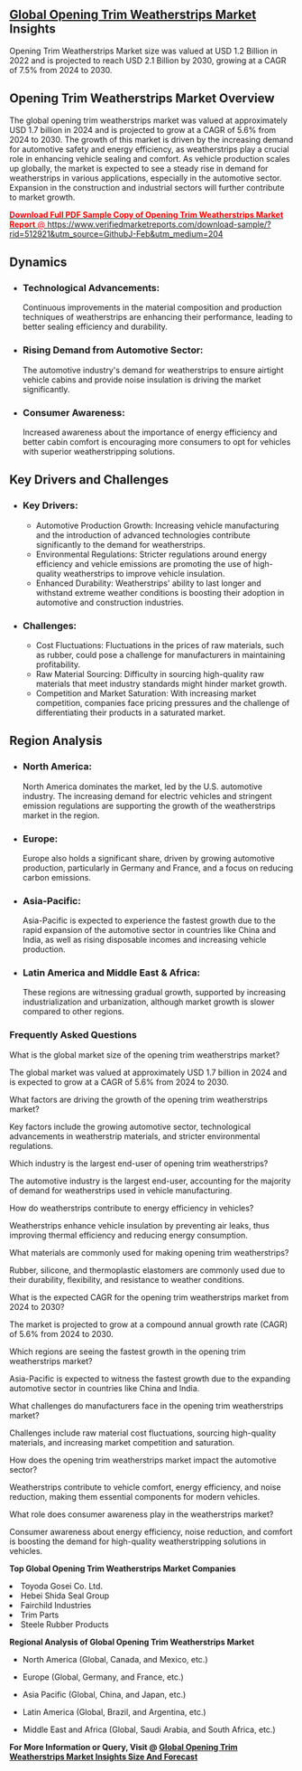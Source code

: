 <h2><a href="https://www.verifiedmarketreports.com/download-sample/?rid=512921&amp;utm_source=GithubJ&amp;utm_medium=204" target="_blank">Global Opening Trim Weatherstrips Market</a> Insights</h2><p>Opening Trim Weatherstrips Market size was valued at USD 1.2 Billion in 2022 and is projected to reach USD 2.1 Billion by 2030, growing at a CAGR of 7.5% from 2024 to 2030.</p><p> <h2>Opening Trim Weatherstrips Market Overview</h2> <p>The global opening trim weatherstrips market was valued at approximately USD 1.7 billion in 2024 and is projected to grow at a CAGR of 5.6% from 2024 to 2030. The growth of this market is driven by the increasing demand for automotive safety and energy efficiency, as weatherstrips play a crucial role in enhancing vehicle sealing and comfort. As vehicle production scales up globally, the market is expected to see a steady rise in demand for weatherstrips in various applications, especially in the automotive sector. Expansion in the construction and industrial sectors will further contribute to market growth.</p> <p><a href="#"><p><span class=""><span style="color: #ff0000;"><strong>Download Full PDF Sample Copy of Opening Trim Weatherstrips Market Report</strong> @ </span><a href="https://www.verifiedmarketreports.com/download-sample/?rid=512921&amp;utm_source=GithubJ-Feb&amp;utm_medium=204" target="_blank">https://www.verifiedmarketreports.com/download-sample/?rid=512921&amp;utm_source=GithubJ-Feb&amp;utm_medium=204</a></span></p></a></p> <h2>Dynamics</h2> <ul> <li><h3>Technological Advancements:</h3> Continuous improvements in the material composition and production techniques of weatherstrips are enhancing their performance, leading to better sealing efficiency and durability.</li> <li><h3>Rising Demand from Automotive Sector:</h3> The automotive industry's demand for weatherstrips to ensure airtight vehicle cabins and provide noise insulation is driving the market significantly.</li> <li><h3>Consumer Awareness:</h3> Increased awareness about the importance of energy efficiency and better cabin comfort is encouraging more consumers to opt for vehicles with superior weatherstripping solutions.</li> </ul> <h2>Key Drivers and Challenges</h2> <ul> <li><h3>Key Drivers:</h3> <ul> <li>Automotive Production Growth: Increasing vehicle manufacturing and the introduction of advanced technologies contribute significantly to the demand for weatherstrips.</li> <li>Environmental Regulations: Stricter regulations around energy efficiency and vehicle emissions are promoting the use of high-quality weatherstrips to improve vehicle insulation.</li> <li>Enhanced Durability: Weatherstrips' ability to last longer and withstand extreme weather conditions is boosting their adoption in automotive and construction industries.</li> </ul> </li> <li><h3>Challenges:</h3> <ul> <li>Cost Fluctuations: Fluctuations in the prices of raw materials, such as rubber, could pose a challenge for manufacturers in maintaining profitability.</li> <li>Raw Material Sourcing: Difficulty in sourcing high-quality raw materials that meet industry standards might hinder market growth.</li> <li>Competition and Market Saturation: With increasing market competition, companies face pricing pressures and the challenge of differentiating their products in a saturated market.</li> </ul> </li> </ul> <h2>Region Analysis</h2> <ul> <li><h3>North America:</h3> North America dominates the market, led by the U.S. automotive industry. The increasing demand for electric vehicles and stringent emission regulations are supporting the growth of the weatherstrips market in the region.</li> <li><h3>Europe:</h3> Europe also holds a significant share, driven by growing automotive production, particularly in Germany and France, and a focus on reducing carbon emissions.</li> <li><h3>Asia-Pacific:</h3> Asia-Pacific is expected to experience the fastest growth due to the rapid expansion of the automotive sector in countries like China and India, as well as rising disposable incomes and increasing vehicle production.</li> <li><h3>Latin America and Middle East & Africa:</h3> These regions are witnessing gradual growth, supported by increasing industrialization and urbanization, although market growth is slower compared to other regions.</li> </ul> <h3>Frequently Asked Questions</h3> <p>What is the global market size of the opening trim weatherstrips market?</p> <p>The global market was valued at approximately USD 1.7 billion in 2024 and is expected to grow at a CAGR of 5.6% from 2024 to 2030.</p> <p>What factors are driving the growth of the opening trim weatherstrips market?</p> <p>Key factors include the growing automotive sector, technological advancements in weatherstrip materials, and stricter environmental regulations.</p> <p>Which industry is the largest end-user of opening trim weatherstrips?</p> <p>The automotive industry is the largest end-user, accounting for the majority of demand for weatherstrips used in vehicle manufacturing.</p> <p>How do weatherstrips contribute to energy efficiency in vehicles?</p> <p>Weatherstrips enhance vehicle insulation by preventing air leaks, thus improving thermal efficiency and reducing energy consumption.</p> <p>What materials are commonly used for making opening trim weatherstrips?</p> <p>Rubber, silicone, and thermoplastic elastomers are commonly used due to their durability, flexibility, and resistance to weather conditions.</p> <p>What is the expected CAGR for the opening trim weatherstrips market from 2024 to 2030?</p> <p>The market is projected to grow at a compound annual growth rate (CAGR) of 5.6% from 2024 to 2030.</p> <p>Which regions are seeing the fastest growth in the opening trim weatherstrips market?</p> <p>Asia-Pacific is expected to witness the fastest growth due to the expanding automotive sector in countries like China and India.</p> <p>What challenges do manufacturers face in the opening trim weatherstrips market?</p> <p>Challenges include raw material cost fluctuations, sourcing high-quality materials, and increasing market competition and saturation.</p> <p>How does the opening trim weatherstrips market impact the automotive sector?</p> <p>Weatherstrips contribute to vehicle comfort, energy efficiency, and noise reduction, making them essential components for modern vehicles.</p> <p>What role does consumer awareness play in the weatherstrips market?</p> <p>Consumer awareness about energy efficiency, noise reduction, and comfort is boosting the demand for high-quality weatherstripping solutions in vehicles.</p> </p><p><strong>Top Global Opening Trim Weatherstrips Market Companies</strong></p><div data-test-id=""><p><li>Toyoda Gosei Co. Ltd.</li><li> Hebei Shida Seal Group</li><li> Fairchild Industries</li><li> Trim Parts</li><li> Steele Rubber Products</li></p><div><strong>Regional Analysis of&nbsp;Global Opening Trim Weatherstrips Market</strong></div><ul><li dir="ltr"><p dir="ltr">North America&nbsp;(Global, Canada, and Mexico, etc.)</p></li><li dir="ltr"><p dir="ltr">Europe (Global, Germany, and France, etc.)</p></li><li dir="ltr"><p dir="ltr">Asia Pacific&nbsp;(Global, China, and Japan, etc.)</p></li><li dir="ltr"><p dir="ltr">Latin America&nbsp;(Global, Brazil, and Argentina, etc.)</p></li><li dir="ltr">Middle East and Africa&nbsp;(Global, Saudi Arabia, and South Africa, etc.)</li></ul><p><strong>For More Information or Query, Visit @&nbsp;</strong><strong><a href="https://www.verifiedmarketreports.com/product/opening-trim-weatherstrips-market-size-and-forecast/?utm_source=GithubJ&amp;utm_medium=204" target="_blank">Global Opening Trim Weatherstrips Market Insights Size And Forecast</a></strong></p></div>
